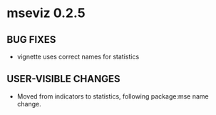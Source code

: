 # mseviz 0.2.5

## BUG FIXES

- vignette uses correct names for statistics

## USER-VISIBLE CHANGES

- Moved from indicators to statistics, following package:mse name change.
